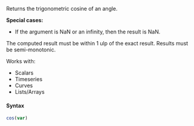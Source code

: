 Returns the trigonometric cosine of an angle. 

**Special cases:**
* If the argument is NaN or an infinity, then the result is NaN.

The computed result must be within 1 ulp of the exact result. Results must be semi-monotonic.

Works with:
* Scalars
* Timeseries
* Curves
* Lists/Arrays

#### Syntax
```js
cos(var)
```
